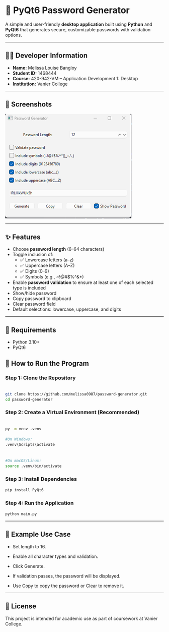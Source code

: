 # 🔐 PyQt6 Password Generator

A simple and user-friendly **desktop application** built using **Python** and **PyQt6** that generates secure, customizable passwords with validation options.

---

## 👩‍💻 Developer Information

- **Name:** Melissa Louise Bangloy 
- **Student ID:** 1468444
- **Course:** 420-942-VM – Application Development 1: Desktop
- **Institution:** Vanier College

---

## 📸 Screenshots
![screenshot](image.png)

---

## ✨ Features

- Choose **password length** (6–64 characters)
- Toggle inclusion of:
  - ✅ Lowercase letters (a–z)
  - ✅ Uppercase letters (A–Z)
  - ✅ Digits (0–9)
  - ✅ Symbols (e.g., ~!@#$%^&*)
- Enable **password validation** to ensure at least one of each selected type is included
- Show/hide password
- Copy password to clipboard
- Clear password field
- Default selections: lowercase, uppercase, and digits

---

## 🧰 Requirements

- Python 3.10+
- PyQt6

## 🚀 How to Run the Program

### Step 1: Clone the Repository

```bash

git clone https://github.com/melissa0987/password-generator.git
cd password-generator

```

### Step 2: Create a Virtual Environment (Recommended)
```bash 

py -m venv .venv

#On Windows:
.venv\Scripts\activate


#On macOS/Linux:
source .venv/bin/activate 
```

### Step 3: Install Dependencies
```bash
pip install PyQt6
```

### Step 4: Run the Application
```bash
python main.py
```

---

##  🧪 Example Use Case
- Set length to 16.

- Enable all character types and validation.

- Click Generate.

- If validation passes, the password will be displayed.

- Use Copy to copy the password or Clear to remove it.

---

##  📝 License
This project is intended for academic use as part of coursework at Vanier College.